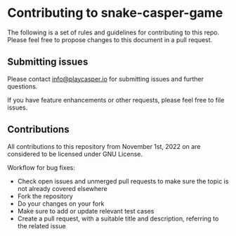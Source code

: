 # Contributing to snake-casper-game

The following is a set of rules and guidelines for contributing to this repo. Please feel free to propose changes to this document in a pull request.

## Submitting issues

Please contact info@playcasper.io for submitting issues and further questions.

If you have feature enhancements or other requests, please feel free to file issues.

## Contributions 

All contributions to this repository from November 1st, 2022 on are considered to be licensed under GNU License.

Workflow for bug fixes:
* Check open issues and unmerged pull requests to make sure the topic is not already covered elsewhere
* Fork the repository
* Do your changes on your fork
* Make sure to add or update relevant test cases
* Create a pull request, with a suitable title and description, referring to the related issue

